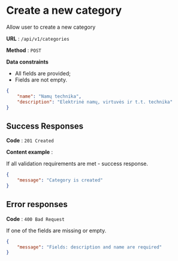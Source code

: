 # Create a new category

Allow user to create a new category

**URL** : `/api/v1/categories`

**Method** : `POST`

**Data constraints**

- All fields are provided;
- Fields are not empty.

```json
{
    "name": "Namų technika",
    "description": "Elektrinė namų, virtuvės ir t.t. technika"
}
```

## Success Responses

**Code** : `201 Created`

**Content example** : 

If all validation requirements are met - success response.

```json
{
    "message": "Category is created"
}
```
## Error responses

**Code** : `400 Bad Request`

If one of the fields are missing or empty.

```json
{
    "message": "Fields: description and name are required"
}
```

